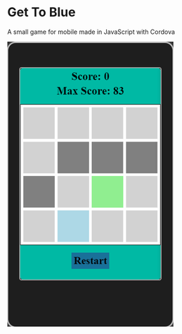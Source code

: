 # Get To Blue

A small game for mobile made in JavaScript with Cordova

![Game](https://github.com/rtouti/get-to-blue/blob/master/gifs/get-to-blue.gif)